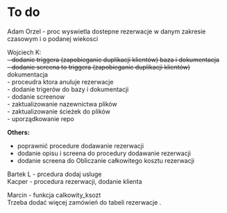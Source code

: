 # To do

Adam Orzel - proc wyswietla dostepne rezerwacje w danym zakresie czasowym i o podanej wiekosci  

Wojciech K:   
    ~~- dodanie triggera (zapobieganie duplikacji klientów) baza i dokumentacja~~  
    ~~- dodanie screena to triggera (zapobieganie duplikacji klientów)~~ dokumentacja  
    - proceudra ktora anuluje rezerwacje  
    - dodanie trigerów do bazy i dokumentacji  
    - dodanie screenow  
    - zaktualizowanie nazewnictwa plików  
    - zaktualizowanie ścieżek do plików  
    - uporządkowanie repo  

**Others:** 
- poprawnić procedure dodawanie rezerwacji
- dodanie opisu i screena do procedury dodawanie rezerwacji
- dodanie screena do Obliczanie całkowitego kosztu rezerwacji
           
Bartek L - prcedura dodaj usluge  
Kacper - procedura rezerwacji, dodanie klienta  

Marcin - funkcja calkowity_ksozt     
Trzeba dodać więcej zamówień do tabeli rezerwacje .   

